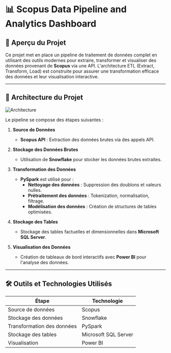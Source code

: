# 📊 **Scopus Data Pipeline and Analytics Dashboard**

## 🚀 **Aperçu du Projet**

Ce projet met en place un pipeline de traitement de données complet en utilisant des outils modernes pour extraire, transformer et visualiser des données provenant de **Scopus** via une API. L'architecture ETL (Extract, Transform, Load) est construite pour assurer une transformation efficace des données et leur visualisation interactive.

---

## 📐 **Architecture du Projet**

![Architecture](path_to_image.png) <!-- Remplacez path_to_image par l'URL de l'image sur GitHub -->

Le pipeline se compose des étapes suivantes :

1. **Source de Données**  
   - **Scopus API** : Extraction des données brutes via des appels API.

2. **Stockage des Données Brutes**  
   - Utilisation de **Snowflake** pour stocker les données brutes extraites.

3. **Transformation des Données**  
   - **PySpark** est utilisé pour :
     - **Nettoyage des données** : Suppression des doublons et valeurs nulles.  
     - **Prétraitement des données** : Tokenization, normalisation, filtrage.  
     - **Modélisation des données** : Création de structures de tables optimisées.  

4. **Stockage des Tables**  
   - Stockage des tables factuelles et dimensionnelles dans **Microsoft SQL Server**.

5. **Visualisation des Données**  
   - Création de tableaux de bord interactifs avec **Power BI** pour l'analyse des données.

---

## 🛠️ **Outils et Technologies Utilisés**

| **Étape**                | **Technologie**                  |
|--------------------------|---------------------------------|
| Source de données        | Scopus                    |
| Stockage des données     | Snowflake                       |
| Transformation des données | PySpark                       |
| Stockage des tables      | Microsoft SQL Server            |
| Visualisation            | Power BI                        |


